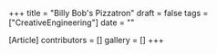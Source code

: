 +++
title = "Billy Bob's Pizzatron"
draft = false
tags = ["CreativeEngineering"]
date = ""

[Article]
contributors = []
gallery = []
+++